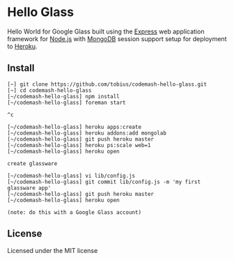 
# Hello Glass

Hello World for Google Glass built using the [Express](http://expressjs.com/)
web application framework for [Node.js](http://nodejs.org/) with
[MongoDB](http://www.mongodb.org/) session support setup for deployment to
[Heroku](https://www.heroku.com/).

## Install

```
[~] git clone https://github.com/tobius/codemash-hello-glass.git
[~] cd codemash-hello-glass
[~/codemash-hello-glass] npm install
[~/codemash-hello-glass] foreman start

^c

[~/codemash-hello-glass] heroku apps:create
[~/codemash-hello-glass] heroku addons:add mongolab
[~/codemash-hello-glass] git push heroku master
[~/codemash-hello-glass] heroku ps:scale web=1
[~/codemash-hello-glass] heroku open

create glassware

[~/codemash-hello-glass] vi lib/config.js
[~/codemash-hello-glass] git commit lib/config.js -m 'my first glassware app'
[~/codemash-hello-glass] git push heroku master
[~/codemash-hello-glass] heroku open

(note: do this with a Google Glass account)
```

## License

Licensed under the MIT license


